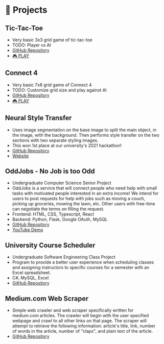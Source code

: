 # 🧪 Projects

## Tic-Tac-Toe

-   Very basic 3x3 grid game of tic-tac-toe
-   TODO: Player vs AI
-   [GitHub Repository](https://github.com/jiangs11/tictactoe)
-   [🎮 PLAY](https://jiangs11.github.io/tictactoe/)

## Connect 4

-   Very basic 7x8 grid game of Connect 4
-   TODO: Customize grid size and play against AI
-   [GitHub Repository](https://github.com/jiangs11/connect4)
-   [🎮 PLAY](https://jiangs11.github.io/connect4/)

## Neural Style Transfer

-   Uses image segmentation on the base image to split the main object, in the image, with the background. Then performs style transfer on the two sections with two separate styling images.
-   This won 1st place at our university's 2021 hackathon!
-   [GitHub Repository](https://github.com/jiangs11/ProfHacks2021)
-   [Website](https://jiangs11.github.io/ProfHacks2021/)

## OddJobs - No Job is too Odd

-   Undergraduate Computer Science Senior Project
-   OddJobs is a service that will connect people who need help with small tasks with motivated people interested in an extra income! We intend for users to post requests for help with jobs such as moving a couch, picking up groceries, mowing the lawn, etc. Other users with free-time can negotiate the terms on filling the request.
-   Frontend: HTML, CSS, Typescript, React
-   Backend: Python, Flask, Google OAuth, MySQL
-   [GitHub Repository](https://github.com/jiangs11/Senior-Project-F20)
-   [YouTube Demo](https://www.youtube.com/watch?v=bv3de-OYx8I&ab_channel=anttesoriero)

## University Course Scheduler

-   Undergraduate Software Engineering Class Project
-   Program to provide a better user experience when scheduling classes and assigning instructors to specific courses for a semester with an Excel spreadsheet.
-   C#, MySQL, Excel
-   [GitHub Repository](https://github.com/jiangs11/Course-Scheduler-Project)

## Medium.com Web Scraper

-   Simple web crawler and web scraper specifically written for medium.com articles. The crawler will begin with the user specified webpage and crawl to all other links on that page. The scraper will attempt to retrieve the following information: article's title, link, number of words in the article, number of "claps", and plain text of the article.
-   [GitHub Repository](https://github.com/jiangs11/medium.com-WebScraper)

&nbsp;
